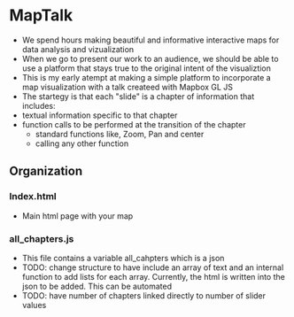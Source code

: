 # MapTalk

- We spend hours making beautiful and informative interactive maps for data analysis and vizualization
- When we go to present our work to an audience, we should be able to use a platform that stays true to the original intent of the visualiztion
- This is my early atempt at making a simple platform to incorporate a map visualization with a talk createed with Mapbox GL JS
- The startegy is that each "slide" is a chapter of information that includes:
 - textual information specific to that chapter
 -  function calls to be performed at the transition of the chapter
    - standard functions like, Zoom, Pan and center
    - calling any other function


## Organization
### Index.html
- Main html page with your map
### all_chapters.js
- This file contains a variable all_cahpters which is a json
- TODO: change structure to have include an array of text  and an internal function to add lists for each array.  Currently, the html is written into the json to be added.  This can be automated
- TODO: have number of chapters linked directly to number of slider values
 
